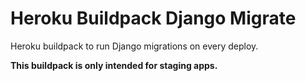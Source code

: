 # Heroku Buildpack Django Migrate

Heroku buildpack to run Django migrations on every deploy.

**This buildpack is only intended for staging apps.**
